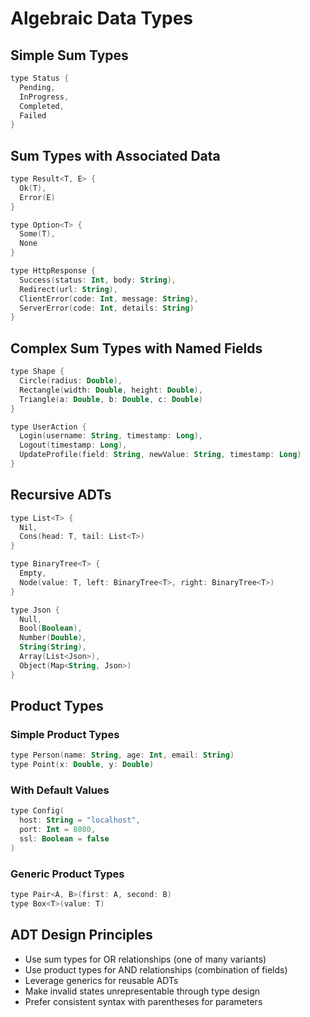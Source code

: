 # Algebraic Data Types

## Simple Sum Types

```kotlin
type Status {
  Pending,
  InProgress,
  Completed,
  Failed
}
```

## Sum Types with Associated Data

```kotlin
type Result<T, E> {
  Ok(T),
  Error(E)
}

type Option<T> {
  Some(T),
  None
}

type HttpResponse {
  Success(status: Int, body: String),
  Redirect(url: String),
  ClientError(code: Int, message: String),
  ServerError(code: Int, details: String)
}
```

## Complex Sum Types with Named Fields

```kotlin
type Shape {
  Circle(radius: Double),
  Rectangle(width: Double, height: Double),
  Triangle(a: Double, b: Double, c: Double)
}

type UserAction {
  Login(username: String, timestamp: Long),
  Logout(timestamp: Long),
  UpdateProfile(field: String, newValue: String, timestamp: Long)
}
```

## Recursive ADTs

```kotlin
type List<T> {
  Nil,
  Cons(head: T, tail: List<T>)
}

type BinaryTree<T> {
  Empty,
  Node(value: T, left: BinaryTree<T>, right: BinaryTree<T>)
}

type Json {
  Null,
  Bool(Boolean),
  Number(Double),
  String(String),
  Array(List<Json>),
  Object(Map<String, Json>)
}
```

## Product Types

### Simple Product Types
```kotlin
type Person(name: String, age: Int, email: String)
type Point(x: Double, y: Double)
```

### With Default Values
```kotlin
type Config(
  host: String = "localhost",
  port: Int = 8080,
  ssl: Boolean = false
)
```

### Generic Product Types
```kotlin
type Pair<A, B>(first: A, second: B)
type Box<T>(value: T)
```

## ADT Design Principles

- Use sum types for OR relationships (one of many variants)
- Use product types for AND relationships (combination of fields)
- Leverage generics for reusable ADTs
- Make invalid states unrepresentable through type design
- Prefer consistent syntax with parentheses for parameters